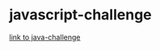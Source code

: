# javascript-challenge

[link to java-challenge](C:/Users/klsis/Google%20Drive/Homework/javascript-challenge/UFO-level-1/index.html)
